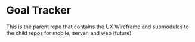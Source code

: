 # Goal Tracker
This is the parent repo that contains the UX Wireframe and submodules to the child repos for mobile, server, and web (future)
